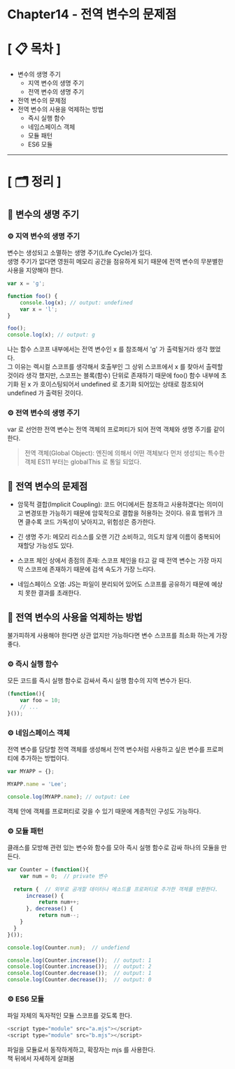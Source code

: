 # **Chapter14 - 전역 변수의 문제점**

# **[ 📋 목차 ]**
- 변수의 생명 주기
  - 지역 변수의 생명 주기
  - 전역 변수의 생명 주기
- 전역 변수의 문제점
- 전역 변수의 사용을 억제하는 방법
  - 즉시 실행 함수
  - 네임스페이스 객체
  - 모듈 패턴
  - ES6 모듈

****

# **[ 🗂️ 정리 ]**
## 📌 <b>변수의 생명 주기</b>

### ⚙ <b>지역 변수의 생명 주기</b>
변수는 생성되고 소멸하는 생명 주기(Life Cycle)가 있다.  
생명 주기가 없다면 영원히 메모리 공간을 점유하게 되기 때문에 전역 변수의 무분별한 사용을 지양해야 한다.

```javascript
var x = 'g';

function foo() {
    console.log(x); // output: undefined
    var x = 'l';
}

foo();
console.log(x); // output: g
```

나는 함수 스코프 내부에서는 전역 변수인 x 를 참조해서 'g' 가 출력될거라 생각 했었다.  
그 이유는 렉시컬 스코프를 생각해서 호출부인 그 상위 스코프에서 x 를 찾아서 출력할 것이라 생각 했지만, 스코프는 블록(함수) 단위로 존재하기 때문에
foo() 함수 내부에 초기화 된 x 가 호이스팅되어서 undefined 로 초기화 되어있는 상태로 참조되어 undefined 가 출력된 것이다.

### ⚙ <b>전역 변수의 생명 주기</b>
var 로 선언한 전역 변수는 전역 객체의 프로퍼티가 되어 전역 객체와 생명 주기를 같이 한다.  

> 전역 객체(Global Object): 엔진에 의해서 어떤 객체보다 먼저 생성되는 특수한 객체 ES11 부터는 globalThis 로 통일 되었다.

## 📌 <b>전역 변수의 문제점</b>

- 암묵적 결합(Implicit Coupling): 코드 어디에서든 참조하고 사용하겠다는 의미이고 변경또한 가능하기 때문에 암묵적으로 결합을 허용하는 것이다.
유효 범위가 크면 클수록 코드 가독성이 낮아지고, 위험성은 증가한다.
  
- 긴 생명 주기: 메모리 리소스를 오랜 기간 소비하고, 의도치 않게 이름이 중복되어 재할당 가능성도 있다.

- 스코프 체인 상에서 종점의 존재: 스코프 체인을 타고 갈 때 전역 변수는 가장 마지막 스코프에 존재하기 때문에 검색 속도가 가장 느리다.

- 네임스페이스 오염: JS는 파일이 분리되어 있어도 스코프를 공유하기 때문에 예상치 못한 결과를 초래한다.

## 📌 <b>전역 변수의 사용을 억제하는 방법</b>
불가피하게 사용해야 한다면 상관 없지만 가능하다면 변수 스코프를 최소화 하는게 가장 좋다.

### ⚙ <b>즉시 실행 함수</b>
모든 코드를 즉시 실행 함수로 감싸서 즉시 실행 함수의 지역 변수가 된다.

```javascript
(function(){
    var foo = 10;
    // ...
}());
```

### ⚙ <b>네임스페이스 객체</b>
전역 변수를 담당할 전역 객체를 생성해서 전역 변수처럼 사용하고 싶은 변수를 프로퍼티에 추가하는 방법이다.

````javascript
var MYAPP = {};

MYAPP.name = 'Lee';

console.log(MYAPP.name); // output: Lee
````

객체 안에 객체를 프로퍼티로 갖을 수 있기 때문에 계층적인 구성도 가능하다.

### ⚙ <b>모듈 패턴</b>
클래스를 모방해 관련 있는 변수와 함수를 모아 즉시 실행 함수로 감싸 하나의 모듈을 만든다.

```javascript
var Counter = (function(){
    var num = 0;  // private 변수
  
  return {  // 외부로 공개할 데이터나 메소드를 프로퍼티로 추가한 객체를 반환한다.
      increase() {
          return num++;
      }, decrease() {
          return num--;
    }
  }
}());

console.log(Counter.num);  // undefiend

console.log(Counter.increase());  // output: 1
console.log(Counter.increase());  // output: 2
console.log(Counter.decrease());  // output: 1
console.log(Counter.decrease());  // output: 0
```

### ⚙ <b>ES6 모듈</b>
파일 자체의 독자적인 모듈 스코프를 갖도록 한다.

```javascript
<script type="module" src="a.mjs"></script>
<script type="module" src="b.mjs"></script>
```

파일을 모듈로서 동작하게하고, 확장자는 mjs 를 사용한다.  
책 뒤에서 자세하게 살펴봄